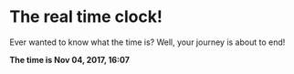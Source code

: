 # The real time clock!

Ever wanted to know what the time is? Well, your journey is about to end!

**The time is Nov 04, 2017, 16:07**
